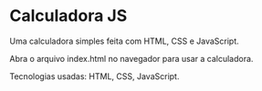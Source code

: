 # Calculadora JS

Uma calculadora simples feita com HTML, CSS e JavaScript.  

Abra o arquivo index.html no navegador para usar a calculadora.

Tecnologias usadas: HTML, CSS, JavaScript.
 
